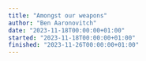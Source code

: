 ```yaml
---
title: "Amongst our weapons"
author: "Ben Aaronovitch"
date: "2023-11-18T00:00:00+01:00"
started: "2023-11-18T00:00:00+01:00"
finished: "2023-11-26T00:00:00+01:00"
---
```

